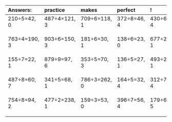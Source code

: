 | Answers: | practice | makes | perfect | ! |
| :--- | :--- | :--- | :--- | :--- |
| 210÷5=42, 0 | 487÷4=121, 3 | 709÷6=118, 1 | 372÷8=46, 4 | 430÷6=71, 4 | 
|   |   |   |   |   | 
|   |   |   |   |   | 
|   |   |   |   |   | 
| 763÷4=190, 3 | 903÷6=150, 3 | 181÷6=30, 1 | 138÷6=23, 0 | 677÷2=338, 1 | 
|   |   |   |   |   | 
|   |   |   |   |   | 
|   |   |   |   |   | 
| 155÷7=22, 1 | 879÷9=97, 6 | 353÷5=70, 3 | 136÷5=27, 1 | 493÷2=246, 1 | 
|   |   |   |   |   | 
|   |   |   |   |   | 
|   |   |   |   |   | 
| 487÷8=60, 7 | 341÷5=68, 1 | 786÷3=262, 0 | 164÷5=32, 4 | 312÷7=44, 4 | 
|   |   |   |   |   | 
|   |   |   |   |   | 
|   |   |   |   |   | 
| 754÷8=94, 2 | 477÷2=238, 1 | 159÷3=53, 0 | 396÷7=56, 4 | 179÷6=29, 5 | 
|   |   |   |   |   | 
|   |   |   |   |   | 
|   |   |   |   |   | 
